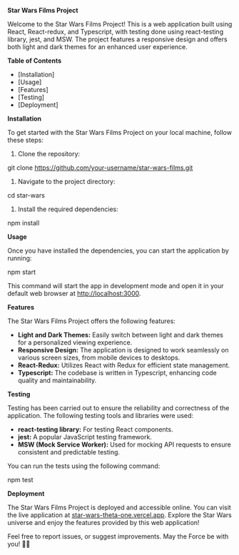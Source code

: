 **Star Wars Films Project**

Welcome to the Star Wars Films Project! This is a web application built using React, React-redux, and Typescript, with testing done using react-testing library, jest, and MSW. The project features a responsive design and offers both light and dark themes for an enhanced user experience.

**Table of Contents**

- [Installation]
- [Usage]
- [Features]
- [Testing]
- [Deployment]

**Installation**

To get started with the Star Wars Films Project on your local machine, follow these steps:

1. Clone the repository:

git clone https://github.com/your-username/star-wars-films.git 

1. Navigate to the project directory:

cd star-wars

1. Install the required dependencies:

npm install 

**Usage**

Once you have installed the dependencies, you can start the application by running:

npm start 

This command will start the app in development mode and open it in your default web browser at [http://localhost:3000](http://localhost:3000/).

**Features**

The Star Wars Films Project offers the following features:

- **Light and Dark Themes:** Easily switch between light and dark themes for a personalized viewing experience.
- **Responsive Design:** The application is designed to work seamlessly on various screen sizes, from mobile devices to desktops.
- **React-Redux:** Utilizes React with Redux for efficient state management.
- **Typescript:** The codebase is written in Typescript, enhancing code quality and maintainability.

**Testing**

Testing has been carried out to ensure the reliability and correctness of the application. The following testing tools and libraries were used:

- **react-testing library:** For testing React components.
- **jest:** A popular JavaScript testing framework.
- **MSW (Mock Service Worker):** Used for mocking API requests to ensure consistent and predictable testing.

You can run the tests using the following command:

npm test 

**Deployment**

The Star Wars Films Project is deployed and accessible online. You can visit the live application at [star-wars-theta-one.vercel.app](). Explore the Star Wars universe and enjoy the features provided by this web application!

Feel free to report issues, or suggest improvements. May the Force be with you! 🌟🚀

